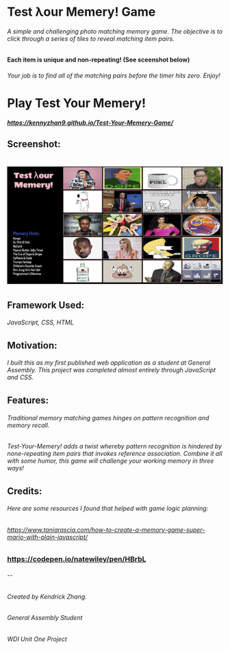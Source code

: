 # Test λour Memery! Game

###### A simple and challenging photo matching memory game. The objective is to click through a series of tiles to reveal matching item pairs.
#### Each item is unique and non-repeating! (See sceenshot below)
###### Your job is to find all of the matching pairs before the timer hits zero. Enjoy!

# Play Test Your Memery!
##### https://kennyzhan9.github.io/Test-Your-Memery-Game/

## Screenshot:
# ![Game Screenshot](/assets/Memery.png)

## Framework Used:
###### JavaScript, CSS, HTML

## Motivation:
###### I built this as my first published web application as a student at General Assembly. This project was completed almost entirely through JavaScript and CSS.

## Features:
###### Traditional memory matching games hinges on pattern recognition and memory recall.
###### Test-Your-Memery! adds a twist whereby pattern recognition is hindered by none-repeating item pairs that invokes reference association. Combine it all with some humor, this game will challenge your working memory in three ways!

## Credits:
###### Here are some resources I found that helped with game logic planning:
###### https://www.taniarascia.com/how-to-create-a-memory-game-super-mario-with-plain-javascript/
### https://codepen.io/natewiley/pen/HBrbL

###### --
###### Created by Kendrick Zhang.

###### General Assembly Student
###### WDI Unit One Project


